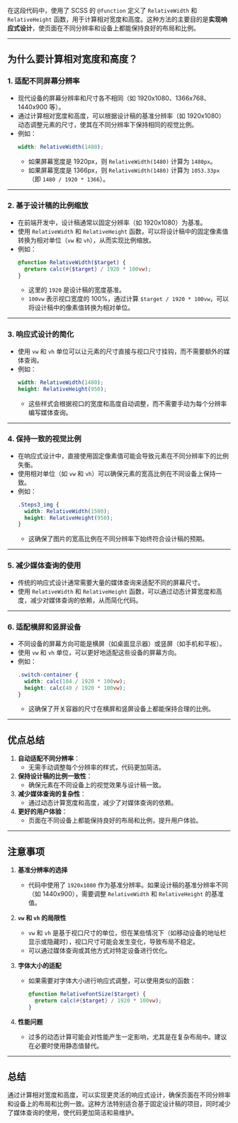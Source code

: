 在这段代码中，使用了 SCSS 的 `@function` 定义了 `RelativeWidth` 和 `RelativeHeight` 函数，用于计算相对宽度和高度。这种方法的主要目的是**实现响应式设计**，使页面在不同分辨率和设备上都能保持良好的布局和比例。

---

## **为什么要计算相对宽度和高度？**

### 1. **适配不同屏幕分辨率**
- 现代设备的屏幕分辨率和尺寸各不相同（如 1920x1080、1366x768、1440x900 等）。
- 通过计算相对宽度和高度，可以根据设计稿的基准分辨率（如 1920x1080）动态调整元素的尺寸，使其在不同分辨率下保持相同的视觉比例。
- 例如：
  ```scss
  width: RelativeWidth(1480);
  ```
  - 如果屏幕宽度是 1920px，则 `RelativeWidth(1480)` 计算为 `1480px`。
  - 如果屏幕宽度是 1366px，则 `RelativeWidth(1480)` 计算为 `1053.33px`（即 `1480 / 1920 * 1366`）。

---

### 2. **基于设计稿的比例缩放**
- 在前端开发中，设计稿通常以固定分辨率（如 1920x1080）为基准。
- 使用 `RelativeWidth` 和 `RelativeHeight` 函数，可以将设计稿中的固定像素值转换为相对单位（`vw` 和 `vh`），从而实现比例缩放。
- 例如：
  ```scss
  @function RelativeWidth($target) {
    @return calc(#{$target} / 1920 * 100vw);
  }
  ```
  - 这里的 `1920` 是设计稿的宽度基准。
  - `100vw` 表示视口宽度的 100%，通过计算 `$target / 1920 * 100vw`，可以将设计稿中的像素值转换为相对单位。

---

### 3. **响应式设计的简化**
- 使用 `vw` 和 `vh` 单位可以让元素的尺寸直接与视口尺寸挂钩，而不需要额外的媒体查询。
- 例如：
  ```scss
  width: RelativeWidth(1480);
  height: RelativeHeight(950);
  ```
  - 这些样式会根据视口的宽度和高度自动调整，而不需要手动为每个分辨率编写媒体查询。

---

### 4. **保持一致的视觉比例**
- 在响应式设计中，直接使用固定像素值可能会导致元素在不同分辨率下的比例失衡。
- 使用相对单位（如 `vw` 和 `vh`）可以确保元素的宽高比例在不同设备上保持一致。
- 例如：
  ```scss
  .Steps3_img {
    width: RelativeWidth(1500);
    height: RelativeHeight(950);
  }
  ```
  - 这确保了图片的宽高比例在不同分辨率下始终符合设计稿的预期。

---

### 5. **减少媒体查询的使用**
- 传统的响应式设计通常需要大量的媒体查询来适配不同的屏幕尺寸。
- 使用 `RelativeWidth` 和 `RelativeHeight` 函数，可以通过动态计算宽度和高度，减少对媒体查询的依赖，从而简化代码。

---

### 6. **适配横屏和竖屏设备**
- 不同设备的屏幕方向可能是横屏（如桌面显示器）或竖屏（如手机和平板）。
- 使用 `vw` 和 `vh` 单位，可以更好地适配这些设备的屏幕方向。
- 例如：
  ```scss
  .switch-container {
    width: calc(104 / 1920 * 100vw);
    height: calc(40 / 1920 * 100vw);
  }
  ```
  - 这确保了开关容器的尺寸在横屏和竖屏设备上都能保持合理的比例。

---

## **优点总结**

1. **自动适配不同分辨率**：
   - 无需手动调整每个分辨率的样式，代码更加简洁。
2. **保持设计稿的比例一致性**：
   - 确保元素在不同设备上的视觉效果与设计稿一致。
3. **减少媒体查询的复杂性**：
   - 通过动态计算宽度和高度，减少了对媒体查询的依赖。
4. **更好的用户体验**：
   - 页面在不同设备上都能保持良好的布局和比例，提升用户体验。

---

## **注意事项**

1. **基准分辨率的选择**
   - 代码中使用了 `1920x1080` 作为基准分辨率。如果设计稿的基准分辨率不同（如 1440x900），需要调整 `RelativeWidth` 和 `RelativeHeight` 的基准值。

2. **`vw` 和 `vh` 的局限性**
   - `vw` 和 `vh` 是基于视口尺寸的单位，但在某些情况下（如移动设备的地址栏显示或隐藏时），视口尺寸可能会发生变化，导致布局不稳定。
   - 可以通过媒体查询或其他方式对特定设备进行优化。

3. **字体大小的适配**
   - 如果需要对字体大小进行响应式调整，可以使用类似的函数：
     ```scss
     @function RelativeFontSize($target) {
       @return calc(#{$target} / 1920 * 100vw);
     }
     ```

4. **性能问题**
   - 过多的动态计算可能会对性能产生一定影响，尤其是在复杂布局中。建议在必要时使用静态值替代。

---

## **总结**
通过计算相对宽度和高度，可以实现更灵活的响应式设计，确保页面在不同分辨率和设备上的布局和比例一致。这种方法特别适合基于固定设计稿的项目，同时减少了媒体查询的使用，使代码更加简洁和易维护。
